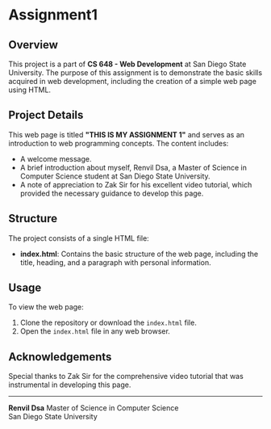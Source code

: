 # Assignment1

## Overview

This project is a part of **CS 648 - Web Development** at San Diego State University. The purpose of this assignment is to demonstrate the basic skills acquired in web development, including the creation of a simple web page using HTML.

## Project Details

This web page is titled **"THIS IS MY ASSIGNMENT 1"** and serves as an introduction to web programming concepts. The content includes:

- A welcome message.
- A brief introduction about myself, Renvil Dsa, a Master of Science in Computer Science student at San Diego State University.
- A note of appreciation to Zak Sir for his excellent video tutorial, which provided the necessary guidance to develop this page.

## Structure

The project consists of a single HTML file:

- **index.html**: Contains the basic structure of the web page, including the title, heading, and a paragraph with personal information.

## Usage

To view the web page:

1. Clone the repository or download the `index.html` file.
2. Open the `index.html` file in any web browser.

## Acknowledgements

Special thanks to Zak Sir for the comprehensive video tutorial that was instrumental in developing this page.

---

**Renvil Dsa**
Master of Science in Computer Science  
San Diego State University



